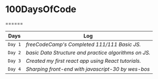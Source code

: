 # 100DaysOfCode
======

Days | Log 
--- | ---
`Day 1` | *freeCodeCamp's Completed 111/111 Basic JS.*
`Day 2` | *basic Data Structure and practice algorithms on JS.*
`Day 3` | *Created my first react app using React tutorials.*
`Day 4` | *Sharping front-end with javascript-30 by wes-bos*